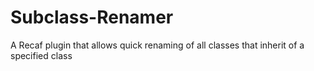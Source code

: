 # Subclass-Renamer
 A Recaf plugin that allows quick renaming of all classes that inherit of a specified class
